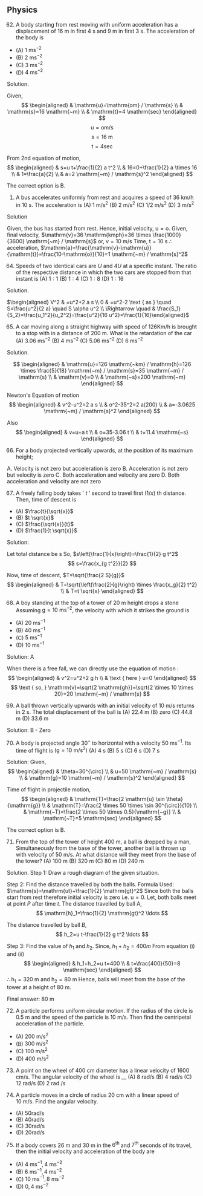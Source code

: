 Physics
------

62. A body starting from rest moving with uniform acceleration has a displacement of $16 \mathrm{~m}$ in first $4 \mathrm{~s}$ and $9 \mathrm{~m}$ in first $3 \mathrm{~s}$. The acceleration of the body is
* (A) $1 \mathrm{~ms}^{-2}$
* (B) $2 \mathrm{~ms}^{-2}$
* (C) $3 \mathrm{~ms}^{-2}$
* (D) $4 \mathrm{~ms}^{-2}$

Solution.

Given,
$$
\begin{aligned}
& \mathrm{u}=\mathrm{om} / \mathrm{s} \\
& \mathrm{s}=16 \mathrm{~m} \\
& \mathrm{t}=4 \mathrm{sec}
\end{aligned}
$$
$$\mathrm{u}=\mathrm{om} / \mathrm{s}$$
$$\mathrm{s}=16 \mathrm{~m} $$
$$\mathrm{t}=4 \mathrm{ sec} $$

From 2nd equation of motion,
$$
\begin{aligned}
& s=u t+\frac{1}{2} a t^2 \\
& 16=0+\frac{1}{2} a \times 16 \\
& 1=\frac{a}{2} \\
& a=2 \mathrm{~m} / \mathrm{s}^2
\end{aligned}
$$

The correct option is B.

1.  A bus accelerates uniformly from rest and acquires a speed of $36 \mathrm{~km} / \mathrm{h}$ in $10 \mathrm{~s}$. The acceleration is
(A) $1 \mathrm{~m} / \mathrm{s}^2$
(B) $2 \mathrm{~m} / \mathrm{s}^2$
(C) $1 / 2 \mathrm{~m} / \mathrm{s}^2$
(D) $3 \mathrm{~m} / \mathrm{s}^2$

Solution

Given, the bus has started from rest.
Hence, initial velocity, $\mathrm{u}=\mathrm{o}$.
Given, final velocity, $\mathrm{v}=36 \mathrm{kmph}=36 \times \frac{1000}{3600} \mathrm{~m} / \mathrm{s}$ or, $\mathrm{v}=10 \mathrm{~m} / \mathrm{s}$
Time, $\mathrm{t}=10 \mathrm{~s}$
$\therefore$ acceleration, $\mathrm{a}=\frac{\mathrm{v}-\mathrm{u}}{\mathrm{t}}=\frac{10-\mathrm{o}}{10}=1 \mathrm{~m} / \mathrm{s}^2$


64. Speeds of two identical cars are $U$ and $4 U$ at a specific instant. The ratio of the respective distance in which the two cars are stopped from that instant is
(A) $1: 1$
(B) $1: 4$
(C) $1: 8$
(D) $1: 16$

Solution. 

$\begin{aligned} V^2 & =u^2+2 a s \\ 0 & =u^2-2 \text { as } \quad S=\frac{u^2}{2 a} \quad S \alpha u^2 \\ \Rightarrow \quad & \frac{S_1}{S_2}=\frac{u_1^2}{u_2^2}=\frac{u^2}{16 u^2}=\frac{1}{16}\end{aligned}$

65. A car moving along a straight highway with speed of $126 \mathrm{Km} / \mathrm{h}$ is brought to a stop with in a distance of 200 $\mathrm{m}$. What is the retardation of the car
(A) $3.06 \mathrm{~ms}^{-2}$
(B) $4 \mathrm{~ms}^{-2}$
(C) $5.06 \mathrm{~ms}^{-2}$
(D) $6 \mathrm{~ms}^{-2}$

Solution.

$$
\begin{aligned}
& \mathrm{u}=126 \mathrm{~km} / \mathrm{h}=126 \times \frac{5}{18} \mathrm{~m} / \mathrm{s}=35 \mathrm{~m} / \mathrm{s} \\
& \mathrm{v}=0 \\
& \mathrm{~s}=200 \mathrm{~m}
\end{aligned}
$$

Newton's Equation of motion
$$
\begin{aligned}
& v^2-u^2=2 a s \\
& o^2-35^2=2 a(200) \\
& a=-3.0625 \mathrm{~m} / \mathrm{s}^2
\end{aligned}
$$

Also
$$
\begin{aligned}
& v=u+a t \\
& o=35-3.06 t \\
& t=11.4 \mathrm{~s}
\end{aligned}
$$

66.  For a body projected vertically upwards, at the position of its maximum height;

A. Velocity is not zero but acceleration is zero
B. Acceleration is not zero but velocity is zero
C. Both acceleration and velocity are zero
D. Both acceleration and velocity are not zero


67.    A freely falling body takes ' $t$ ' second to travel first $(1 / x)$ th distance. Then, time of descent is
    
* (A) $\frac{t}{\sqrt{x}}$
* (B) $t \sqrt{x}$
* (C) $\frac{\sqrt{x}}{t}$
* (D) $\frac{1}{t \sqrt{x}}$

Solution:

Let total distance be $\mathrm{s}$
So, $s\left(\frac{1}{x}\right)=\frac{1}{2} g t^2$
$$
s=\frac{x_{g t^2}}{2}
$$

Now, time of descent, $T=\sqrt{\frac{2 S}{g}}$
$$
\begin{aligned}
& T=\sqrt{\left(\frac{2}{g}\right) \times \frac{x_g}{2} t^2} \\
& T=t \sqrt{x}
\end{aligned}
$$

68.   A boy standing at the top of a tower of $20 \mathrm{~m}$ height drops a stone Assuming $\mathrm{g}=10 \mathrm{~ms}^{-2}$, the velocity with which it strikes the ground is
    
* (A) $20 \mathrm{~ms}^{-1}$
* (B) $40 \mathrm{~ms}^{-1}$
* (C) $5 \mathrm{~ms}^{-1}$
* (D) $10 \mathrm{~ms}^{-1}$

Solution: A

When there is a free fall, we can directly use the equation of motion :
$$
\begin{aligned}
& v^2=u^2+2 g h \\
& \text { here } u=0
\end{aligned}
$$
$$
\text { so, } \mathrm{v}=\sqrt{2 \mathrm{gh}}=\sqrt{2 \times 10 \times 20}=20 \mathrm{~m} / \mathrm{s}
$$


69.   A ball thrown vertically upwards with an initial velocity of 10 m/s returns in 2 s. The total displacement of the
ball is
(A) 22.4 m (B) zero (C) 44.8 m (D) 33.6 m

Solution: B - Zero

70.  A body is projected angle $30^{\circ}$ to horizontal with a velocity $50 \mathrm{~ms}^{-1}$. Its time of flight is $\left(\mathrm{g}=10 \mathrm{~m} / \mathrm{s}^2\right)$
(A) $4 \mathrm{~s}$
(B) $5 \mathrm{~s}$
(C) $6 \mathrm{~s}$
(D) $7 \mathrm{~s}$

Solution: 
Given,
$$
\begin{aligned}
& \theta=30^{\circ} \\
& u=50 \mathrm{~m} / \mathrm{s} \\
& \mathrm{g}=10 \mathrm{~m} / \mathrm{s}^2
\end{aligned}
$$

Time of flight in projectile motion,
$$
\begin{aligned}
& \mathrm{T}=\frac{2 \mathrm{u} \sin \theta}{\mathrm{g}} \\
& \mathrm{T}=\frac{2 \times 50 \times \sin 30^{\circ}}{10} \\
& \mathrm{~T}=\frac{2 \times 50 \times 0.5}{\mathrm{~g}} \\
& \mathrm{~T}=5 \mathrm{sec}
\end{aligned}
$$

The correct option is $\mathrm{B}$.

71.  From the top of the tower of height 400 m, a ball is dropped by a man, Simultaneously from the base of the
tower, another ball is thrown up with velocity of 50 m/s. At what distance will they meet from the base of the
tower?
(A) 100 m (B) 320 m (C) 80 m (D) 240 m


Solution.
Step 1: Draw a rough diagram of the given situation.

Step 2: Find the distance travelled by both the balls.
Formula Used: $\mathrm{s}=\mathrm{ut}+\frac{1}{2} \mathrm{gt}^2$
Since both the balls start from rest therefore initial velocity is zero i.e. $\mathrm{u}=0$.
Let, both balls meet at point $P$ after time $t$.
The distance travelled by ball A,
$$
\mathrm{h}_1=\frac{1}{2} \mathrm{gt}^2 \ldots
$$

The distance travelled by ball $B$,
$$
h_2=u t-\frac{1}{2} g t^2 \ldots
$$

Step 3: Find the value of $h_1$ and $h_2$.
Since, $h_1+h_2=400 m$
From equation (i) and (ii)
$$
\begin{aligned}
& h_1+h_2=u t=400 \\
& t=\frac{400}{50}=8 \mathrm{sec}
\end{aligned}
$$
$\therefore \mathrm{h}_1=320 \mathrm{~m}$ and $\mathrm{h}_2=80 \mathrm{~m}$
Hence, balls will meet from the base of the tower at a height of $80 \mathrm{~m}$.

Final answer: $80 \mathrm{~m}$

72. A particle performs uniform circular motion. If the radius of the circle is $0.5 \mathrm{~m}$ and the speed of the particle is $10 \mathrm{~m} / \mathrm{s}$. Then find the centripetal acceleration of the particle.
* (A) $200 \mathrm{~m} / \mathrm{s}^2$
* (B) $300 \mathrm{~m} / \mathrm{s}^2$
* (C) $100 \mathrm{~m} / \mathrm{s}^2$
* (D) $400 \mathrm{~m} / \mathrm{s}^2$

73.  A point on the wheel of 400 cm diameter has a linear velocity of 1600 cm/s. The angular velocity of the
wheel is __
(A) 8 rad/s (B) 4 rad/s (C) 12 rad/s (D) 2 rad /s

74. A particle moves in a circle of radius $20 \mathrm{~cm}$ with a linear speed of $10 \mathrm{~m} / \mathrm{s}$. Find the angular velocity.
* (A) $50 \mathrm{rad} / \mathrm{s}$
* (B) $40 \mathrm{rad} / \mathrm{s}$
* (C) $30 \mathrm{rad} / \mathrm{s}$
* (D) $20 \mathrm{rad} / \mathrm{s}$

75. If a body covers $26 \mathrm{~m}$ and $30 \mathrm{~m}$ in the $6^{\text {th }}$ and $7^{\text {th }}$ seconds of its travel, then the initial velocity and acceleration of the body are
* (A) $4 \mathrm{~ms}^{-1}, 4 \mathrm{~ms}^{-2}$
* (B) $6 \mathrm{~ms}^{-1}, 4 \mathrm{~ms}^{-2}$
* (C) $10 \mathrm{~ms}^{-1}, 8 \mathrm{~ms}^{-2}$
* (D) $0,4 \mathrm{~ms}^{-2}$